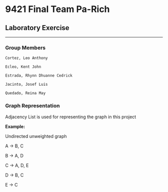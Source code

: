 # 9421 Final Team Pa-Rich 

## Laboratory Exercise

___

### Group Members
    Cortez, Leo Anthony

    Ecleo, Kent John

    Estrada, Rhynn Dhuanne Cedrick

    Jacinto, Josef Luis

    Quedado, Reina May

### Graph Representation
Adjacency List is used for representing the graph in this project

**Example:**

Undirected unweighted graph

A -> B, C

B -> A, D 

C -> A, D, E 

D -> B, C

E -> C
